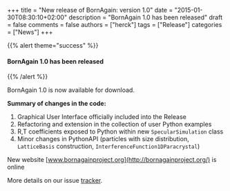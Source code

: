 +++
title = "New release of BornAgain: version 1.0"
date = "2015-01-30T08:30:10+02:00"
description = "BornAgain 1.0 has been released"
draft = false
comments = false
authors = ["herck"]
tags = ["Release"]
categories = ["News"]
+++

{{% alert theme="success" %}}
#### BornAgain 1.0 has been released
{{% /alert %}}

BornAgain 1.0 is now available for download.

**Summary of changes in the code:**

1. Graphical User Interface officially included into the Release
1. Refactoring and extension in the collection of user Python examples
1. R,T coefficients exposed to Python within new `SpecularSimulation` class
1. Minor changes in PythonAPI (particles with size distribution, `LatticeBasis` construction, `InterferenceFunction1DParacrystal`)

New website [www.bornagainproject.org](http://bornagainproject.org/) is online

More details on our issue [tracker](http://apps.jcns.fz-juelich.de/redmine/versions/26).
